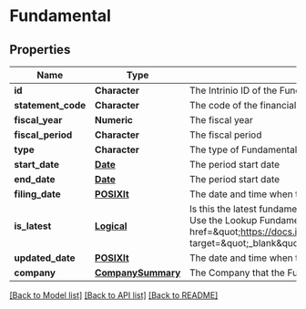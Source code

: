 # Fundamental

[//]: # (CLASS:IntrinioSDK::Fundamental)

[//]: # (KIND:object)

## Properties

[//]: # (START_DEFINITION)

Name | Type | Description
------------ | ------------- | -------------
**id** | **Character** | The Intrinio ID of the Fundamental &nbsp;
**statement_code** | **Character** | The code of the financial statement that the Fundamental represents &nbsp;
**fiscal_year** | **Numeric** | The fiscal year &nbsp;
**fiscal_period** | **Character** | The fiscal period &nbsp;
**type** | **Character** | The type of Fundamental &nbsp;
**start_date** | [**Date**](Date.md) | The period start date &nbsp;
**end_date** | [**Date**](Date.md) | The period start date &nbsp;
**filing_date** | [**POSIXlt**](POSIXlt.md) | The date and time when the Fundamental was filed with the SEC &nbsp;
**is_latest** | [**Logical**](Logical.md) | Is this the latest fundamental available based on the company&#39;s most recent filings? Use the Lookup Fundamental endpoint to find the latest fundamental (&lt;a href&#x3D;\&quot;https://docs.intrinio.com/documentation/web_api/lookup_fundamental_v2\&quot; target&#x3D;\&quot;_blank\&quot;&gt;reference&lt;/a&gt;) &nbsp;
**updated_date** | [**POSIXlt**](POSIXlt.md) | The date and time when the fundamental was last updated &nbsp;
**company** | [**CompanySummary**](CompanySummary.md) | The Company that the Fundamental was belongs to &nbsp;

[//]: # (END_DEFINITION)


[//]: # (CONTAINED_CLASS:IntrinioSDK::Date)


[//]: # (CONTAINED_CLASS:IntrinioSDK::Date)


[//]: # (CONTAINED_CLASS:IntrinioSDK::POSIXlt)


[//]: # (CONTAINED_CLASS:IntrinioSDK::Logical)


[//]: # (CONTAINED_CLASS:IntrinioSDK::POSIXlt)


[//]: # (CONTAINED_CLASS:IntrinioSDK::CompanySummary)


[[Back to Model list]](../README.md#documentation-for-models) [[Back to API list]](../README.md#documentation-for-api-endpoints) [[Back to README]](../README.md)


